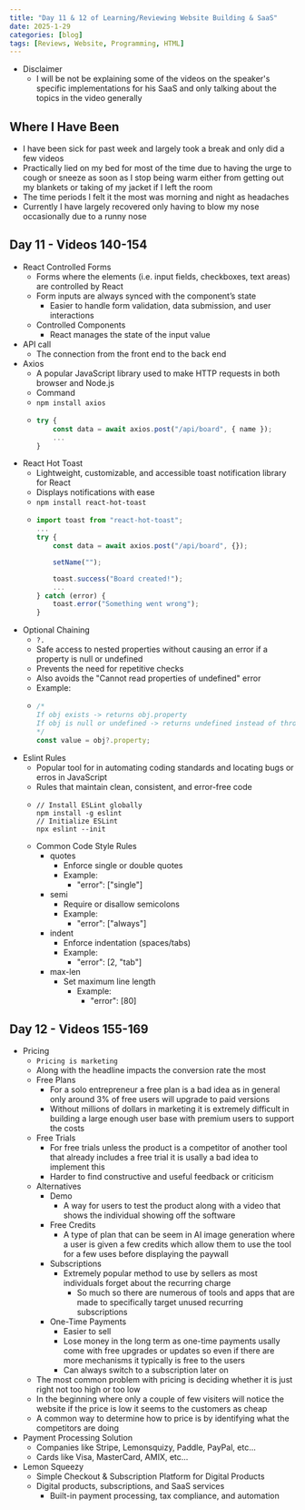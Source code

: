 ```yaml
---
title: "Day 11 & 12 of Learning/Reviewing Website Building & SaaS"
date: 2025-1-29
categories: [blog]
tags: [Reviews, Website, Programming, HTML]
---
```

- Disclaimer
    - I will be not be explaining some of the videos on the speaker's specific implementations for his SaaS and only talking about the topics in the video generally

## Where I Have Been
- I have been sick for past week and largely took a break and only did a few videos
- Practically lied on my bed for most of the time due to having the urge to cough or sneeze as soon as I stop being warm either from getting out my blankets or taking of my jacket if I left the room
- The time periods I felt it the most was morning and night as headaches
- Currently I have largely recovered only having to blow my nose occasionally due to a runny nose

## Day 11 - Videos 140-154
- React Controlled Forms
    - Forms where the elements (i.e. input fields, checkboxes, text areas) are controlled by React 
    - Form inputs are always synced with the component’s state
        - Easier to handle form validation, data submission, and user interactions
    - Controlled Components
        - React manages the state of the input value
- API call
    - The connection from the front end to the back end
- Axios
    - A popular JavaScript library used to make HTTP requests in both browser and Node.js
    - Command
    - `npm install axios`
    -   ```javascript
        try {
            const data = await axios.post("/api/board", { name });
            ...
        }
        ```
- React Hot Toast
    - Lightweight, customizable, and accessible toast notification library for React
    - Displays notifications with ease
    - `npm install react-hot-toast`
    -   ```javascript
        import toast from "react-hot-toast";
        ...
        try {
            const data = await axios.post("/api/board", {});

            setName("");

            toast.success("Board created!");
            ...
        } catch (error) {
            toast.error("Something went wrong");
        }
        ```
- Optional Chaining
    - `?.`
    - Safe access to nested properties without causing an error if a property is null or undefined
    - Prevents the need for repetitive checks
    - Also avoids the "Cannot read properties of undefined" error
    - Example:
    -   ```javascript
        /*
        If obj exists -> returns obj.property
        If obj is null or undefined -> returns undefined instead of throwing an error
        */
        const value = obj?.property;
        ```
- Eslint Rules
    - Popular tool for in automating coding standards and locating bugs or erros in JavaScript 
    - Rules that maintain clean, consistent, and error-free code
    -   ```
        // Install ESLint globally
        npm install -g eslint
        // Initialize ESLint
        npx eslint --init
        ```
    - Common Code Style Rules
        - quotes
            - Enforce single or double quotes	
            - Example:
                - "error": ["single"]
        - semi 
            - Require or disallow semicolons
            - Example:
                - "error": ["always"]
        - indent	
            - Enforce indentation (spaces/tabs)	
            - Example:
                - "error": [2, "tab"]
        - max-len
            - Set maximum line length
                - Example:
                    - "error": [80]

## Day 12 - Videos 155-169
- Pricing
    - `Pricing is marketing`
    - Along with the headline impacts the conversion rate the most
    - Free Plans
        - For a solo entrepreneur a free plan is a bad idea as in general only around 3% of free users will upgrade to paid versions
        - Without millions of dollars in marketing it is extremely difficult in building a large enough user base with premium users to support the costs
    - Free Trials
        - For free trials unless the product is a competitor of another tool that already includes a free trial it is usally a bad idea to implement this
        - Harder to find constructive and useful feedback or criticism
    - Alternatives
        - Demo
            - A way for users to test the product along with a video that shows the individual showing off the software
        - Free Credits
            - A type of plan that can be seem in AI image generation where a user is given a few credits which allow them to use the tool for a few uses before displaying the paywall
        - Subscriptions
            - Extremely popular method to use by sellers as most individuals forget about the recurring charge
                - So much so there are numerous of tools and apps that are made to specifically target unused recurring subscriptions
        - One-Time Payments
            - Easier to sell
            - Lose money in the long term as one-time payments usally come with free upgrades or updates so even if there are more mechanisms it typically is free to the users
            - Can always switch to a subscription later on
    - The most common problem with pricing is deciding whether it is just right not too high or too low
    - In the beginning where only a couple of few visiters will notice the website if the price is low it seems to the customers as cheap
    - A common way to determine how to price is by identifying what the competitors are doing
- Payment Processing Solution
    - Companies like Stripe, Lemonsquizy, Paddle, PayPal, etc...
    - Cards like Visa, MasterCard, AMIX, etc...
- Lemon Squeezy
    - Simple Checkout & Subscription Platform for Digital Products
    - Digital products, subscriptions, and SaaS services 
        - Built-in payment processing, tax compliance, and automation